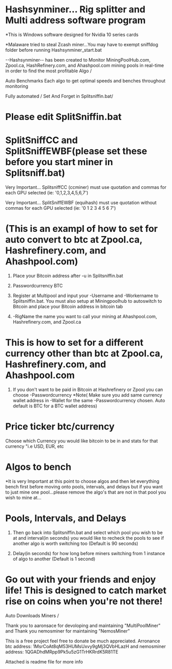 # Hashsynminer... Rig splitter and Multi address software program

*This is Windows software designed for Nvidia 10 series cards

*Malaware tried to steal Zcash miner...You may have to exempt sniffdog folder before running Hashsynminer_start.bat

--Hashsynminer-- has been created to Monitor MiningPoolHub.com, Zpool.ca, HashRefinery.com, and Ahashpool.com mining pools in real-time in order to find the most profitable Algo /

Auto Benchmarks Each algo to get optimal speeds and benches throughout monitoring 

Fully automated / Set And Forget in Splitsniffin.bat/

# Please edit SplitSniffin.bat

# SplitSniffCC and SplitSniffEWBF(please set these before you start miner in Splitsniff.bat)

Very Important... SplitsniffCC (ccminer) must use quotation and commas for each GPU selected (ie: '0,1,2,3,4,5,6,7')

Very Important... SplitSniffEWBF (equihash) must use quotation without commas for each GPU selected (ie: '0 1 2 3 4 5 6 7')

# (This is an exampl of how to set for auto convert to btc at Zpool.ca, Hashrefinery.com, and Ahashpool.com)

1) Place your Bitcoin address after -u in Splitsniffin.bat

2) Passwordcurrency BTC

2) Register at Multipool and input your -Username and -Workername to Splitsniffin.bat. You must also setup at Miningpoolhub to autoswitch to Bitcoin and place your Bitcoin address in bitcoin tab

3) -RigName the name you want to call your mining at Ahashpool.com, Hashrefinery.com, and Zpool.ca

# This is how to set for a different currency other than btc at Zpool.ca, Hashrefinery.com, and Ahashpool.com

1) If you don't want to be paid in Bitcoin at Hashrefinery or Zpool you can choose -Passwordcurrency *Note( Make sure you add same currency wallet address in -Wallet for the same -Passwordcurrency chosen. Auto default is BTC for a BTC wallet address)

# Price ticker btc/currency

Choose which Currency you would like bitcoin to be in and stats for that currency "i.e USD, EUR, etc

# Algos to bench

*It is very Important at this point to choose algos and then let everything bench first before moving onto pools, intervals, and delays but if you want to just mine one pool...please remove the algo's that are not in that pool you wish to mine at...

# Pools, Intervals, and Delays

1) Then go back into Splitsniffin.bat and select which pool you wish to be at and interval(in seconds) you would like to recheck the pools to see if another algo is worth switching too (Default is 90 seconds)

2) Delay(in seconds) for how long before miners switching from 1 instance of algo to another (Default is 1 second)

# Go out with your friends and enjoy life! This is designed to catch market rise on coins when you're not there!

Auto Downloads Miners /   

Thank you to aaronsace for devoloping and maintaining "MultiPoolMiner" and Thank you nemosminer for maintaining "NemosMiner"

This is a free project feel free to donate be much appreciated. Arronance btc address: 1MsrCoAt8qM53HUMsUxvy9gMj3QVbHLazH and nemosminer address: 1QGADhdMRpp9Pk5u5zG1TrHKRrdK5R81TE

Attached is readme file for more info
